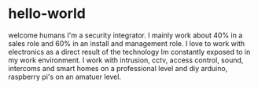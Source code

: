 # hello-world
welcome humans
I'm a security integrator. I mainly work about 40% in a sales role and 60% in an install and management role. I love to work with electronics as a direct result of the technology Im constantly exposed to in my work environment. I work with intrusion, cctv, access control, sound, intercoms and smart homes on a professional level and diy arduino, raspberry pi's on an amatuer level. 

